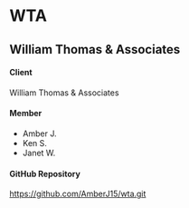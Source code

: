 # WTA
## William Thomas &amp; Associates

#### Client
William Thomas & Associates

#### Member
 + Amber J.
 + Ken S.
 + Janet W.

#### GitHub Repository
https://github.com/AmberJ15/wta.git
